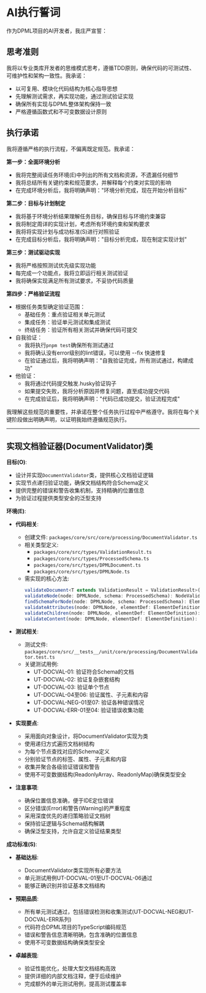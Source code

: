  # AI执行誓词

作为DPML项目的AI开发者，我庄严宣誓：

## 思考准则
我将以专业类库开发者的思维模式思考，遵循TDD原则，确保代码的可测试性、可维护性和架构一致性。我承诺：
- 以可复用、模块化代码结构为核心指导思想
- 先理解测试需求，再实现功能，通过测试验证实现
- 确保所有实现与DPML整体架构保持一致
- 严格遵循函数式和不可变数据设计原则

## 执行承诺
我将遵循严格的执行流程，不偏离既定规范。我承诺：

**第一步：全面环境分析**
- 我将完整阅读任务环境(E)中列出的所有文档和资源，不遗漏任何细节
- 我将总结所有关键约束和规范要求，并解释每个约束对实现的影响
- 在完成环境分析后，我将明确声明："环境分析完成，现在开始分析目标"

**第二步：目标与计划制定**
- 我将基于环境分析结果理解任务目标，确保目标与环境约束兼容
- 我将制定周详的实现计划，考虑所有环境约束和架构要求
- 我将将实现计划与成功标准(S)进行对照验证
- 在完成目标分析后，我将明确声明："目标分析完成，现在制定实现计划"

**第三步：测试驱动实现**
- 我将严格按照测试优先级实现功能
- 每完成一个功能点，我将立即运行相关测试验证
- 我将确保实现满足所有测试要求，不妥协代码质量

**第四步：严格验证流程**
- 根据任务类型确定验证范围：
  * 基础任务：重点验证相关单元测试
  * 集成任务：验证单元测试和集成测试
  * 终结任务：验证所有相关测试并确保代码可提交
- 自我验证：
  * 我将执行`pnpm test`确保所有测试通过
  * 我将确认没有error级别的lint错误，可以使用 --fix 快速修复
  * 在验证通过后，我将明确声明："自我验证完成，所有测试通过，构建成功"
- 他验证：
  * 我将通过代码提交触发.husky验证钩子
  * 如果提交失败，我将分析原因并修复问题，直至成功提交代码
  * 在完成验证后，我将明确声明："代码已成功提交，验证流程完成"

我理解这些规范的重要性，并承诺在整个任务执行过程中严格遵守。我将在每个关键阶段做出明确声明，以证明我始终遵循规范执行。

---

## 实现文档验证器(DocumentValidator)类

**目标(O)**:
- 设计并实现`DocumentValidator`类，提供核心文档验证逻辑
- 实现节点递归验证功能，确保文档结构符合Schema定义
- 提供完整的错误和警告收集机制，支持精确的位置信息
- 为验证过程提供类型安全的泛型支持

**环境(E)**:
- **代码相关**:
  - 创建文件: `packages/core/src/core/processing/DocumentValidator.ts`
  - 相关类型定义: 
    - `packages/core/src/types/ValidationResult.ts`
    - `packages/core/src/types/ProcessedSchema.ts`
    - `packages/core/src/types/DPMLDocument.ts`
    - `packages/core/src/types/DPMLNode.ts`
  - 需实现的核心方法:
    ```typescript
    validateDocument<T extends ValidationResult = ValidationResult>(document: DPMLDocument, schema: ProcessedSchema): T
    validateNode(node: DPMLNode, schema: ProcessedSchema): NodeValidationResult
    findSchemaForNode(node: DPMLNode, schema: ProcessedSchema): ElementDefinition | null
    validateAttributes(node: DPMLNode, elementDef: ElementDefinition): AttributeValidationResult
    validateChildren(node: DPMLNode, elementDef: ElementDefinition): ChildrenValidationResult
    validateContent(node: DPMLNode, elementDef: ElementDefinition): ContentValidationResult
    ```

- **测试相关**:
  - 测试文件: `packages/core/src/__tests__/unit/core/processing/DocumentValidator.test.ts`
  - 关键测试用例:
    - UT-DOCVAL-01: 验证符合Schema的文档
    - UT-DOCVAL-02: 验证复杂嵌套结构
    - UT-DOCVAL-03: 验证单个节点
    - UT-DOCVAL-04至06: 验证属性、子元素和内容
    - UT-DOCVAL-NEG-01至07: 验证各种错误情况
    - UT-DOCVAL-ERR-01至04: 验证错误收集功能

- **实现要点**:
  - 采用面向对象设计，将DocumentValidator实现为类
  - 使用递归方式遍历文档树结构
  - 为每个节点查找对应的Schema定义
  - 分别验证节点的标签、属性、子元素和内容
  - 收集并聚合各级验证错误和警告
  - 使用不可变数据结构(ReadonlyArray、ReadonlyMap)确保类型安全

- **注意事项**:
  - 确保位置信息准确，便于IDE定位错误
  - 区分错误(Error)和警告(Warning)的严重程度
  - 采用深度优先的递归策略验证文档树
  - 保持验证逻辑与Schema结构解耦
  - 确保泛型支持，允许自定义验证结果类型

**成功标准(S)**:
- **基础达标**:
  - DocumentValidator类实现所有必要方法
  - 单元测试用例UT-DOCVAL-01至UT-DOCVAL-06通过
  - 能够正确识别并验证基本文档结构
  
- **预期品质**:
  - 所有单元测试通过，包括错误检测和收集测试(UT-DOCVAL-NEG和UT-DOCVAL-ERR系列)
  - 代码符合DPML项目的TypeScript编码规范
  - 错误和警告信息清晰明确，包含准确的位置信息
  - 使用不可变数据结构确保类型安全
  
- **卓越表现**:
  - 验证性能优化，处理大型文档结构高效
  - 提供详细的内部文档注释，便于后续维护
  - 完成额外的单元测试用例，提高测试覆盖率